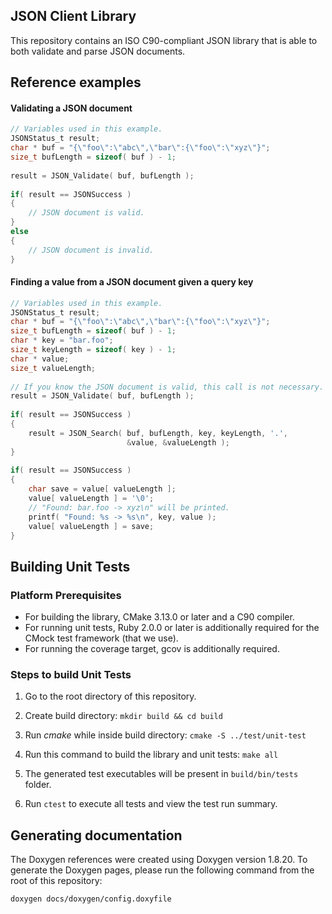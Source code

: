 ## JSON Client Library

This repository contains an ISO C90-compliant JSON library that is able to both validate and parse JSON documents.

## Reference examples

#### Validating a JSON document
```c
// Variables used in this example.
JSONStatus_t result;
char * buf = "{\"foo\":\"abc\",\"bar\":{\"foo\":\"xyz\"}";
size_t bufLength = sizeof( buf ) - 1;
 
result = JSON_Validate( buf, bufLength );
 
if( result == JSONSuccess )
{
    // JSON document is valid.
}
else
{
    // JSON document is invalid.
}
```

#### Finding a value from a JSON document given a query key
```c
// Variables used in this example.
JSONStatus_t result;
char * buf = "{\"foo\":\"abc\",\"bar\":{\"foo\":\"xyz\"}";
size_t bufLength = sizeof( buf ) - 1;
char * key = "bar.foo";
size_t keyLength = sizeof( key ) - 1;
char * value;
size_t valueLength;
 
// If you know the JSON document is valid, this call is not necessary.
result = JSON_Validate( buf, bufLength );
 
if( result == JSONSuccess )
{
    result = JSON_Search( buf, bufLength, key, keyLength, '.',
                          &value, &valueLength );
}
 
if( result == JSONSuccess )
{
    char save = value[ valueLength ];
    value[ valueLength ] = '\0';
    // "Found: bar.foo -> xyz\n" will be printed.
    printf( "Found: %s -> %s\n", key, value );
    value[ valueLength ] = save;
}
```


## Building Unit Tests

### Platform Prerequisites

- For building the library, CMake 3.13.0 or later and a C90 compiler.
- For running unit tests, Ruby 2.0.0 or later is additionally required for the CMock test framework (that we use).
- For running the coverage target, gcov is additionally required.

### Steps to build Unit Tests

1. Go to the root directory of this repository.

1. Create build directory: `mkdir build && cd build`

1. Run *cmake* while inside build directory: `cmake -S ../test/unit-test `

1. Run this command to build the library and unit tests: `make all`

1. The generated test executables will be present in `build/bin/tests` folder.

1. Run `ctest` to execute all tests and view the test run summary.

## Generating documentation

The Doxygen references were created using Doxygen version 1.8.20. To generate the
Doxygen pages, please run the following command from the root of this repository:

```shell
doxygen docs/doxygen/config.doxyfile
```

